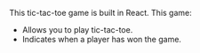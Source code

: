 This tic-tac-toe game is built in React. 
This game:

- Allows you to play tic-tac-toe.
- Indicates when a player has won the game.